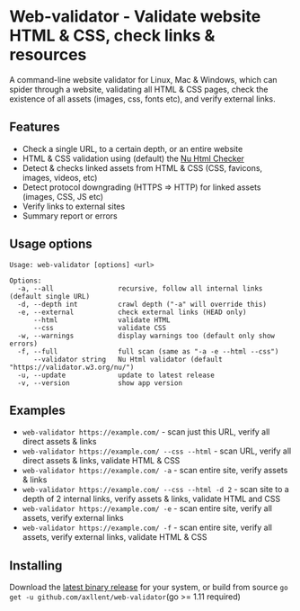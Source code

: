 # Web-validator - Validate website HTML & CSS, check links & resources

A command-line website validator for Linux, Mac & Windows, which can spider through a website, 
validating all HTML & CSS pages, check the existence of all assets (images, css, fonts etc), 
and verify external links.


## Features

- Check a single URL, to a certain depth, or an entire website
- HTML & CSS validation using (default) the [Nu Html Checker](https://validator.w3.org/)
- Detect & checks linked assets from HTML & CSS (CSS, favicons, images, videos, etc)
- Detect protocol downgrading (HTTPS => HTTP) for linked assets (images, CSS, JS etc)
- Verify links to external sites
- Summary report or errors


## Usage options

```shell
Usage: web-validator [options] <url>

Options:
  -a, --all                recursive, follow all internal links (default single URL)
  -d, --depth int          crawl depth ("-a" will override this)
  -e, --external           check external links (HEAD only)
      --html               validate HTML
      --css                validate CSS
  -w, --warnings           display warnings too (default only show errors)
  -f, --full               full scan (same as "-a -e --html --css")
      --validator string   Nu Html validator (default "https://validator.w3.org/nu/")
  -u, --update             update to latest release
  -v, --version            show app version
```

## Examples

- `web-validator https://example.com/` - scan just this URL, verify all direct assets & links
- `web-validator https://example.com/ --css --html` - scan URL, verify all direct assets & links, validate HTML & CSS
- `web-validator https://example.com/ -a` - scan entire site, verify assets & links
- `web-validator https://example.com/ --css --html -d 2` - scan site to a depth of 2 internal links, verify assets & links, validate HTML and CSS
- `web-validator https://example.com/ -e` - scan entire site, verify all assets, verify external links
- `web-validator https://example.com/ -f` - scan entire site, verify all assets, verify external links, validate HTML & CSS


## Installing

Download the [latest binary release](https://github.com/axllent/web-validator/releases/latest) for your system, 
or build from source `go get -u github.com/axllent/web-validator`(go >= 1.11 required)
